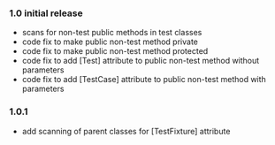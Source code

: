 ### 1.0 initial release

- scans for non-test public methods in test classes
- code fix to make public non-test method private
- code fix to make public non-test method protected
- code fix to add [Test] attribute to public non-test method without parameters
- code fix to add [TestCase] attribute to public non-test method with parameters

### 1.0.1

- add scanning of parent classes for [TestFixture] attribute